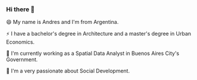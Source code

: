 ### Hi there 👋

😄 My name is Andres and I'm from Argentina.

⚡ I have a bachelor's degree in Architecture and a master's degree in Urban Economics.

🔭 I'm currently working as a Spatial Data Analyst in Buenos Aires City's Government. 

🌱 I'm a very passionate about Social Development.

